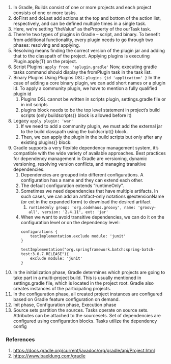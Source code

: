 1. In Gradle, Builds consist of one or more projects and each project consists of one or more tasks.
2. doFirst and doLast add actions at the top and bottom of the action list, respectively, and can be defined multiple times in a single task.
3. Here, we’re setting “theValue” as theProperty of the ourTask task.
4. There’re two types of plugins in Gradle – script, and binary. To benefit from additional functionality, every plugin needs to go through two phases: resolving and applying.
5. Resolving means finding the correct version of the plugin jar and adding that to the classpath of the project. Applying plugins is executing Plugin.apply(T) on the project.
6. Script Plugins: ```apply from: 'aplugin.gradle'``` Now, executing gradle tasks command should display the fromPlugin task in the task list.
7. Binary Plugins Using Plugins DSL: ```plugins {id 'application' }``` In the case of adding a core binary plugin, we can add short names or a plugin id. To apply a community plugin, we have to mention a fully qualified plugin id
   1. Plugins DSL cannot be written in scripts plugin, settings.gradle file or in init scripts
   2. plugins block needs to be the top level statement in project’s build scripts (only buildscripts{} block is allowed before it)
8. Legacy ```apply plugin: 'war'```
    1. If we need to add a community plugin, we must add the external jar to the build classpath using the buildscript{} block.
    2. Then, we can apply the plugin in the build scripts but only after any existing plugins{} block:
9. Gradle supports a very flexible dependency management system, it’s compatible with the wide variety of available approaches. Best practices for dependency management in Gradle are versioning, dynamic versioning, resolving version conflicts, and managing transitive dependencies.
   1. Dependencies are grouped into different configurations. A configuration has a name and they can extend each other.
   2. The default configuration extends “runtimeOnly”.
   3. Sometimes we need dependencies that have multiple artifacts. In such cases, we can add an artifact-only notations @extensionName (or ext in the expanded form) to download the desired artifact
      1. ```runtimeOnly group: 'org.codehaus.groovy', name: 'groovy-all', version: '2.4.11', ext: 'jar'```
   4. When we want to avoid transitive dependencies, we can do it on the configuration level or on the dependency level:
      ```
      configurations {
          testImplementation.exclude module: 'junit'
      }
       
      testImplementation("org.springframework.batch:spring-batch-test:3.0.7.RELEASE"){
          exclude module: 'junit'
      }
      ```
10. In the initialization phase, Gradle determines which projects are going to take part in a multi-project build. This is usually mentioned in settings.gradle file, which is located in the project root. Gradle also creates instances of the participating projects.
11. In the configuration phase, all created project instances are configured based on Gradle feature configuration on demand.
12. Init phase, Configuration phase, Execution phase
13. Source sets partition the sources. Tasks operate on source sets. Attributes can be attached to the sourcesets. Set of dependencies are configured using configuration blocks. Tasks utilize the dependency config 

### References
1. https://docs.gradle.org/current/javadoc/org/gradle/api/Project.html
2. https://www.baeldung.com/gradle
